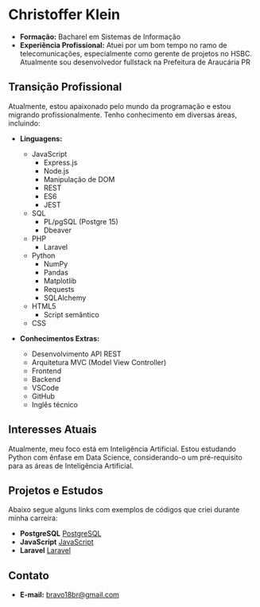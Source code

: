 # Christoffer Klein
- **Formação:** Bacharel em Sistemas de Informação
- **Experiência Profissional:** Atuei por um bom tempo no ramo de telecomunicações, especialmente como gerente de projetos no HSBC. Atualmente sou desenvolvedor fullstack na Prefeitura de Araucária PR

## Transição Profissional
Atualmente, estou apaixonado pelo mundo da programação e estou migrando profissionalmente. Tenho conhecimento em diversas áreas, incluindo:

- **Linguagens:**
  - JavaScript
    - Express.js
    - Node.js
    - Manipulação de DOM
    - REST
    - ES6
    - JEST
  - SQL
    - PL/pgSQL (Postgre 15)
    - Dbeaver
  - PHP
    - Laravel
  - Python
    - NumPy
    - Pandas
    - Matplotlib
    - Requests
    - SQLAlchemy
  - HTML5
    - Script semântico
  - CSS

- **Conhecimentos Extras:**
  - Desenvolvimento API REST
  - Arquitetura MVC (Model View Controller)
  - Frontend
  - Backend
  - VSCode
  - GitHub
  - Inglês técnico

## Interesses Atuais
Atualmente, meu foco está em Inteligência Artificial. Estou estudando Python com ênfase em Data Science, considerando-o um pré-requisito para as áreas de Inteligência Artificial.

## Projetos e Estudos
Abaixo segue alguns links com exemplos de códigos que criei durante minha carreira:
- **PostgreSQL** [PostgreSQL](https://github.com/bravo18br/bravo18br/tree/main/SQL/Postgre)
- **JavaScript** [JavaScript](https://github.com/bravo18br/bravo18br/tree/main/JavaScript)
- **Laravel** [Laravel](https://github.com/bravo18br/bravo18br/tree/main/PHP/Laravel)

## Contato
- **E-mail:** [bravo18br@gmail.com](mailto:bravo18br@gmail.com)